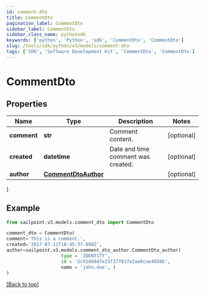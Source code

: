 ```yaml
---
id: comment-dto
title: CommentDto
pagination_label: CommentDto
sidebar_label: CommentDto
sidebar_class_name: pythonsdk
keywords: ['python', 'Python', 'sdk', 'CommentDto', 'CommentDto'] 
slug: /tools/sdk/python/v3/models/comment-dto
tags: ['SDK', 'Software Development Kit', 'CommentDto', 'CommentDto']
---
```


# CommentDto


## Properties

Name | Type | Description | Notes
------------ | ------------- | ------------- | -------------
**comment** | **str** | Comment content. | [optional] 
**created** | **datetime** | Date and time comment was created. | [optional] 
**author** | [**CommentDtoAuthor**](comment-dto-author) |  | [optional] 
}

## Example

```python
from sailpoint.v3.models.comment_dto import CommentDto

comment_dto = CommentDto(
comment='This is a comment.',
created='2017-07-11T18:45:37.098Z',
author=sailpoint.v3.models.comment_dto_author.CommentDto_author(
                    type = 'IDENTITY', 
                    id = '2c9180847e25f377017e2ae8cae4650b', 
                    name = 'john.doe', )
)

```
[[Back to top]](#) 

